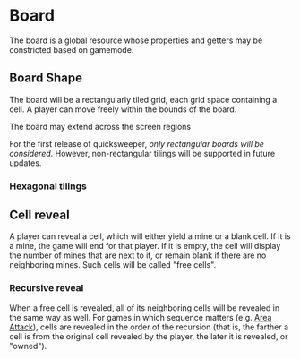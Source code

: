 # Board

The board is a global resource whose properties and getters may be constricted based on gamemode.

## Board Shape

The board will be a rectangularly tiled grid, each grid space containing a cell. A player can move
freely within the bounds of the board.

The board may extend across the screen regions 

For the first release of quicksweeper, *only rectangular boards will be considered*. However,
non-rectangular tilings will be supported in future updates.

### Hexagonal tilings


## Cell reveal

A player can reveal a cell, which will either yield a mine or a blank cell. If it is a mine, the
game will end for that player. If it is empty, the cell will display the number of mines that are
next to it, or remain blank if there are no neighboring mines. Such cells will be called "free
cells". 

### Recursive reveal

When a free cell is revealed, all of its neighboring cells will be revealed in the same way as well.
For games in which sequence matters (e.g. [Area Attack](./area_attack.md)), cells are revealed in
the order of the recursion (that is, the farther a cell is from the original cell revealed by the
player, the later it is revealed, or "owned"). 